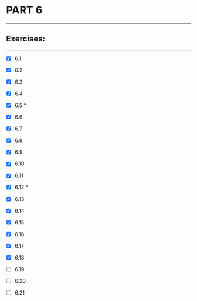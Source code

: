 # PART 6
****

## Exercises:
****
- [x] 6.1 

- [x] 6.2

- [x] 6.3

- [x] 6.4 

- [x] 6.5 *

- [x] 6.6
 
- [x] 6.7 

- [x] 6.8 

- [x] 6.9

- [x] 6.10

- [x] 6.11

- [x] 6.12 *

- [x] 6.13

- [x] 6.14 

- [x] 6.15

- [x] 6.16 

- [x] 6.17

- [x] 6.18

- [ ] 6.19

- [ ] 6.20 

- [ ] 6.21

